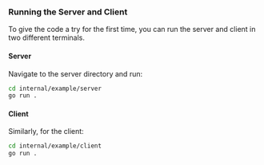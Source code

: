 ### Running the Server and Client

To give the code a try for the first time, you can run the server and client in two different terminals.

#### Server

Navigate to the server directory and run:

```bash
cd internal/example/server
go run .
```

#### Client

Similarly, for the client:

```bash
cd internal/example/client
go run .
```